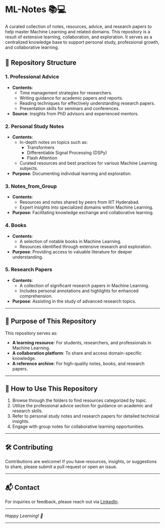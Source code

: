 # ML-Notes 📚💻

A curated collection of notes, resources, advice, and research papers to help master Machine Learning and related domains. This repository is a result of extensive learning, collaboration, and exploration. It serves as a centralized knowledge base to support personal study, professional growth, and collaborative learning.


## 📂 Repository Structure

### 1. **Professional Advice**
   - **Contents**:
     - Time management strategies for researchers.
     - Writing guidance for academic papers and reports.
     - Reading techniques for effectively understanding research papers.
     - Presentation skills for seminars and conferences.
   - **Source**: Insights from PhD advisors and experienced mentors.

### 2. **Personal Study Notes**
   - **Contents**:
     - In-depth notes on topics such as:
       - Transformers
       - Differentiable Signal Processing (DSPy)
       - Flash Attention
     - Curated resources and best practices for various Machine Learning subjects.
   - **Purpose**: Documenting individual learning and exploration.

### 3. **Notes_from_Group**
   - **Contents**:
     - Resources and notes shared by peers from IIIT Hyderabad.
     - Expert insights into specialized domains within Machine Learning.
   - **Purpose**: Facilitating knowledge exchange and collaborative learning.

### 4. **Books**
   - **Contents**:
     - A selection of notable books in Machine Learning.
     - Resources identified through extensive research and exploration.
   - **Purpose**: Providing access to valuable literature for deeper understanding.

### 5. **Research Papers**
   - **Contents**:
     - A collection of significant research papers in Machine Learning.
     - Includes personal annotations and highlights for enhanced comprehension.
   - **Purpose**: Assisting in the study of advanced research topics.

---

## 🎯 Purpose of This Repository

This repository serves as:

- **A learning resource**: For students, researchers, and professionals in Machine Learning.
- **A collaboration platform**: To share and access domain-specific knowledge.
- **A reference archive**: For high-quality notes, books, and research papers.

---

## 🌟 How to Use This Repository

1. Browse through the folders to find resources categorized by topic.
2. Utilize the professional advice section for guidance on academic and research skills.
3. Refer to personal study notes and research papers for detailed technical insights.
4. Engage with group notes for collaborative learning opportunities.

---

## 🛠️ Contributing

Contributions are welcome! If you have resources, insights, or suggestions to share, please submit a pull request or open an issue.

---

## 📬 Contact

For inquiries or feedback, please reach out via [LinkedIn](https://www.linkedin.com/in/hrithiksagar).

---

*Happy Learning! 🚀*

---
